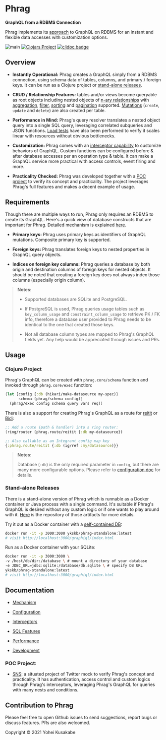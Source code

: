# Phrag

**GraphQL from a RDBMS Connection**

Phrag implements its [approach](docs/mechanism.md) to GraphQL on RDBMS for an instant and flexible data accesses with customization options.

![main](https://github.com/ykskb/phrag/actions/workflows/test.yml/badge.svg) [![Clojars Project](https://img.shields.io/clojars/v/com.github.ykskb/phrag.svg)](https://clojars.org/com.github.ykskb/phrag) [![cljdoc badge](https://cljdoc.org/badge/com.github.ykskb/phrag)](https://cljdoc.org/d/com.github.ykskb/phrag)

## Overview

- **Instantly Operational:** Phrag creates a GraphQL simply from a RDBMS connection, using schema data of tables, columns, and primary / foreign keys. It can be run as a Clojure project or [stand-alone releases](#stand-alone-version).

- **CRUD / Relationship Features:** tables and/or views become queryable as root objects including nested objects of [n-ary relationships](docs/mechanism.md#relationships) with [aggregation](docs/sql_feature.md#aggregation), [filter](docs/sql_feature.md#filtering), [sorting](docs/sql_feature.md#sorting) and [pagination](docs/sql_feature.md#pagination) supported. [Mutations](docs/mechanism.md#mutations) (`create`, `update` and `delete`) are also created per table.

- **Performance in Mind:** Phrag's query resolver translates a nested object query into a single SQL query, leveraging correlated subqueries and JSON functions. [Load tests](docs/performance.md) have also been performed to verify it scales linear with resources without obvious bottlenecks.

- **Customization:** Phrag comes with an [interceptor capability](#interceptor-signals) to customize behaviors of GraphQL. Custom functions can be configured before & after database accesses per an operation type & table. It can make a GraphQL service more practical with access controls, event firing and more.

- **Practicality Checked:** Phrag was developed together with a [POC project](#poc-project) to verify its concept and practicality. The project leverages Phrag's full features and makes a decent example of usage.

## Requirements

Though there are multiple ways to run, Phrag only requires an RDBMS to create its GraphQL. Here's a quick view of database constructs that are important for Phrag. Detailed mechanism is explained [here](docs/mechanism.md).

- **Primary keys:** Phrag uses primary keys as identifiers of GraphQL mutations. Composite primary key is supported.

- **Foreign keys:** Phrag translates foreign keys to nested properties in GraphQL query objects.

- **Indices on foreign key columns:** Phrag queries a database by both origin and destination columns of foreign keys for nested objects. It should be noted that creating a foreign key does not always index those columns (especially origin column).

> **Notes:**
>
> - Supported databases are SQLite and PostgreSQL.
>
> - If PostgreSQL is used, Phrag queries usage tables such as `key_column_usage` and `constraint_column_usage` to retrieve PK / FK info, therefore a database user provided to Phrag needs to be identical to the one that created those keys.
>
> - Not all database column types are mapped to Phrag's GraphQL fields yet. Any help would be appreciated through issues and PRs.

## Usage

### Clojure Project

Phrag's GraphQL can be created with `phrag.core/schema` function and invoked through `phrag.core/exec` function:

```clojure
(let [config {:db (hikari/make-datasource my-spec)}
      schema (phrag/schema config)]
  (phrag/exec config schema query vars req))
```

There is also a support for creating Phrag's GraphQL as a route for [reitit](https://github.com/metosin/reitit) or [Bidi](https://github.com/juxt/bidi):

```clojure
;; Add a route (path & handler) into a ring router:
(ring/router (phrag.route/reitit {:db my-datasource})

;; Also callable as an Integrant config map key
{:phrag.route/reitit {:db (ig/ref :my/datasource)}}
```

> **Notes:**
>
> Database (`:db`) is the only required parameter in `config`, but there are many more configurable options. Please refer to [configuration doc](docs/config.md) for details.

### Stand-alone Releases

There is a stand-alone version of Phrag which is runnable as a Docker container or Java process with a single command. It's suitable if Phrag's GraphQL is desired without any custom logic or if one wants to play around with it. [Here](https://github.com/ykskb/phrag-standalone) is the repository of those artifacts for more details.

Try it out as a Docker container with a [self-contained DB](https://github.com/ykskb/phrag-standalone/blob/main/db/meetup_project.sql):

```sh
docker run -it -p 3000:3000 ykskb/phrag-standalone:latest
# visit http://localhost:3000/graphiql/index.html
```

Run as a Docker container with your SQLite:

```sh
docker run -it -p 3000:3000 \
-v /host/db/dir:/database \ # mount a directory of your database
-e JDBC_URL=jdbc:sqlite:/database/db.sqlite \ # specify DB URL
ykskb/phrag-standalone:latest
# visit http://localhost:3000/graphiql/index.html
```

## Documentation

- [Mechanism](docs/mechanism.md)

- [Configuration](docs/config.md)

- [Interceptors](docs/interceptor.md)

- [SQL Features](docs/sql_feature.md)

- [Performance](docs/performance.md)

- [Development](docs/development.md)

### POC Project:

- [SNS](https://github.com/ykskb/situated-sns-backend): a situated project of Twitter mock to verify Phrag's concept and practicality. It has authentication, access control and custom logics through Phrag's interceptors, leveraging Phrag's GraphQL for queries with many nests and conditions.

## Contribution to Phrag

Please feel free to open Github issues to send suggestions, report bugs or discuss features. PRs are also welcomed.

Copyright © 2021 Yohei Kusakabe
